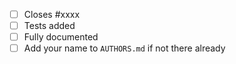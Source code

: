 <!-- Describe what your PR does, and why -->
<!-- For works in progress choose "Create draft pull request" from the drop-down green button. -->

 - [ ] Closes #xxxx <!-- remove if there is no corresponding issue, which should only be the case for minor changes -->
 - [ ] Tests added <!-- for all bug fixes or enhancements -->
 - [ ] Fully documented <!-- remove if this change should not be visible to users, e.g., if it is an internal clean-up, or if this is part of a larger project that will be documented later -->
 - [ ] Add your name to `AUTHORS.md` if not there already
